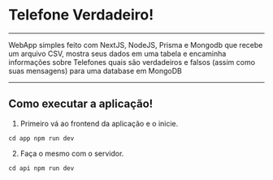 # Telefone Verdadeiro!
---

WebApp simples feito com NextJS, NodeJS, Prisma e Mongodb que recebe um arquivo CSV, mostra seus dados em uma tabela e encaminha informações sobre Telefones quais são verdadeiros e falsos (assim como suas mensagens) para uma database em MongoDB

---

## Como executar a aplicação!

1. Primeiro vá ao frontend da aplicação e o inicie.

`cd app
npm run dev`

2. Faça o mesmo com o servidor.

`cd api
npm run dev`
